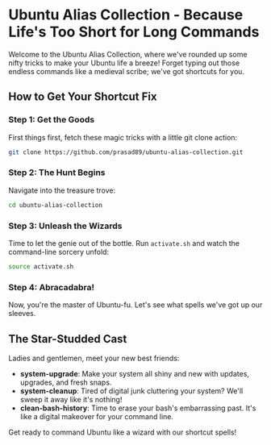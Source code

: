 # Ubuntu Alias Collection - Because Life's Too Short for Long Commands

Welcome to the Ubuntu Alias Collection, where we've rounded up some nifty tricks to make your Ubuntu life a breeze! Forget typing out those endless commands like a medieval scribe; we've got shortcuts for you.

## How to Get Your Shortcut Fix

### Step 1: Get the Goods

First things first, fetch these magic tricks with a little git clone action:

```bash
git clone https://github.com/prasad89/ubuntu-alias-collection.git
```

### Step 2: The Hunt Begins

Navigate into the treasure trove:

```bash
cd ubuntu-alias-collection
```

### Step 3: Unleash the Wizards

Time to let the genie out of the bottle. Run `activate.sh` and watch the command-line sorcery unfold:

```bash
source activate.sh
```

### Step 4: Abracadabra!

Now, you're the master of Ubuntu-fu. Let's see what spells we've got up our sleeves.

## The Star-Studded Cast

Ladies and gentlemen, meet your new best friends:

- **system-upgrade**: Make your system all shiny and new with updates, upgrades, and fresh snaps.
- **system-cleanup**: Tired of digital junk cluttering your system? We'll sweep it away like it's nothing!
- **clean-bash-history**: Time to erase your bash's embarrassing past. It's like a digital makeover for your command line.

Get ready to command Ubuntu like a wizard with our shortcut spells!
